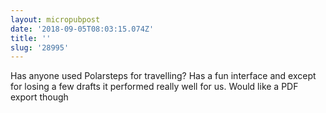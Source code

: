 ```yaml
---
layout: micropubpost
date: '2018-09-05T08:03:15.074Z'
title: ''
slug: '28995'
---
```

Has anyone used Polarsteps for travelling? Has a fun interface and except for losing a few drafts it performed really well for us. Would like a PDF export though
